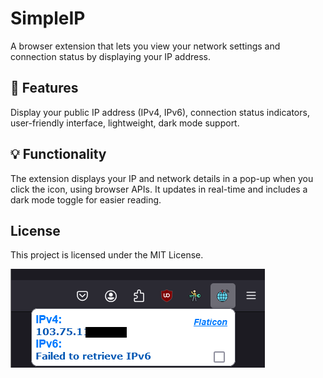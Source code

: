 # SimpleIP
A browser extension that lets you view your network settings and connection status by displaying your IP address.

## 🚀 Features
Display your public IP address (IPv4, IPv6), connection status indicators, user-friendly interface, lightweight, dark mode support.

## 💡 Functionality 
The extension displays your IP and network details in a pop-up when you click the icon, using browser APIs. It updates in real-time and includes a dark mode toggle for easier reading.

## License
This project is licensed under the MIT License.

![Voorbeeld](Image1.png)
